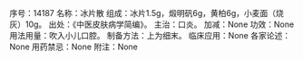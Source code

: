 序号：14187
名称：冰片散
组成：冰片1.5g，煅明矾6g，黄柏6g，小麦面（烧灰）10g。
出处：《中医皮肤病学简编》。
主治：口炎。
加减：None
功效：None
用法用量：吹入小儿口腔。
制备方法：上为细末。
临床应用：None
各家论述：None
用药禁忌：None
附注：None

